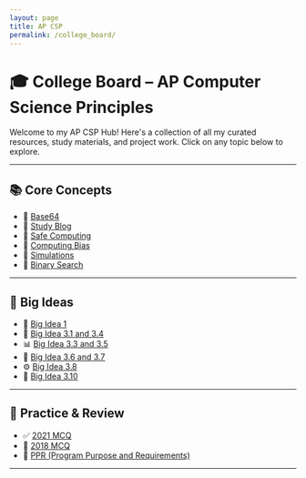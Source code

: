 ```yaml
---
layout: page
title: AP CSP
permalink: /college_board/
---
```


# 🎓 College Board – AP Computer Science Principles

Welcome to my AP CSP Hub! Here's a collection of all my curated resources, study materials, and project work. Click on any topic below to explore.

---

## 📚 Core Concepts

- 📄 [Base64](/base64)
- 🧠 [Study Blog](/study)
- 🤖 [Safe Computing](/safe_computing)
- 💭 [Computing Bias](/ComputingBias)
- 🎲 [Simulations](/random)
- 🔎 [Binary Search](/binary_search)

---

## 🧩 Big Ideas

- 🧩 [Big Idea 1](/big_idea1)
- 🔢 [Big Idea 3.1 and 3.4](/3.1_and_3.4_hacks)
- 📊 [Big Idea 3.3 and 3.5](/3.3_and_3.5_hacks)
- 🧠 [Big Idea 3.6 and 3.7](/3.6_and_3.7_hacks)
- ⚙️ [Big Idea 3.8](/3.8_hacks)
- 🔐 [Big Idea 3.10](/3.10_hacks)

---

## 🧪 Practice & Review

- ✅ [2021 MCQ](/2021_MCQ)
- 📝 [2018 MCQ](/2018mcq)
- 📌 [PPR (Program Purpose and Requirements)](/PPR)

---